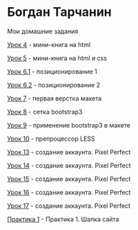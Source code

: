 # Богдан Тарчанин
Мои домашние задания

[Урок 4](https://bohdantarchanin.github.io/lesson_4/ "Мои домашки") - мини-книга на html

[Урок 5](https://bohdantarchanin.github.io/lesson_5/ "Мои домашки") - мини-книга на html и css 

[Урок 6.1](https://bohdantarchanin.github.io/lesson_6.1/ "Мои домашки") - позиционирование 1

[Урок 6.2](https://bohdantarchanin.github.io/lesson_6.2/ "Мои домашки") - позиционирование 2

[Урок 7](https://bohdantarchanin.github.io/lesson_7/ "Мои домашки") - первая верстка макета

[Урок 8](https://bohdantarchanin.github.io/lesson_8/ "Мои домашки") - сетка bootstrap3

[Урок 9](https://bohdantarchanin.github.io/lesson_9/ "Мои домашки") - применение bootstrap3 в макете

[Урок 10](https://bohdantarchanin.github.io/lesson_10/ "Мои домашки")  - препроцессор LESS

[Урок 13](https://bohdantarchanin.github.io/lesson_13/ "Мои домашки")  - создание аккаунта. Pixel Perfect

[Урок 14](https://bohdantarchanin.github.io/lesson_14/ "Мои домашки")  - создание аккаунта. Pixel Perfect

[Урок 15](https://bohdantarchanin.github.io/lesson_15/ "Мои домашки")  - создание аккаунта. Pixel Perfect

[Урок 16](https://bohdantarchanin.github.io/lesson_16/ "Мои домашки")  - создание аккаунта. Pixel Perfect

[Урок 17](https://bohdantarchanin.github.io/lesson_17/ "Мои домашки")  - создание аккаунта. Pixel Perfect

[Практика 1](https://bohdantarchanin.github.io/Practice%20_1/ "Мои домашки")  - Практика 1. Шапка сайта




